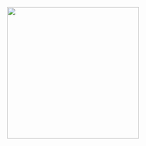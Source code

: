 <p align="center">
  <img src= "https://user-images.githubusercontent.com/74344026/180390496-77dbc5bb-9e7b-4f52-aedb-1837304ade5c.gif" style="width: 300px ; height: 300px ; " />
</p>

